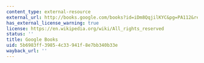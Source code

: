 ```yaml
---
content_type: external-resource
external_url: http://books.google.com/books?id=iDm8QqjilKYC&pg=PA112&redir_esc=y#v=onepage&q&f=false
has_external_license_warning: true
license: https://en.wikipedia.org/wiki/All_rights_reserved
status: ''
title: Google Books
uid: 5b6983ff-3985-4c33-941f-8e7bb340b33e
wayback_url: ''
---
```

